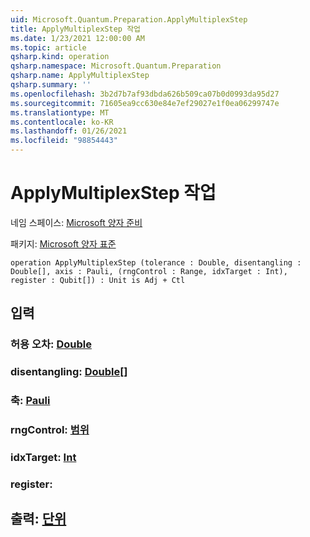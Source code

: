 ```yaml
---
uid: Microsoft.Quantum.Preparation.ApplyMultiplexStep
title: ApplyMultiplexStep 작업
ms.date: 1/23/2021 12:00:00 AM
ms.topic: article
qsharp.kind: operation
qsharp.namespace: Microsoft.Quantum.Preparation
qsharp.name: ApplyMultiplexStep
qsharp.summary: ''
ms.openlocfilehash: 3b2d7b7af93dbda626b509ca07b0d0993da95d27
ms.sourcegitcommit: 71605ea9cc630e84e7ef29027e1f0ea06299747e
ms.translationtype: MT
ms.contentlocale: ko-KR
ms.lasthandoff: 01/26/2021
ms.locfileid: "98854443"
---
```

# <a name="applymultiplexstep-operation"></a>ApplyMultiplexStep 작업

네임 스페이스: [Microsoft 양자 준비](xref:Microsoft.Quantum.Preparation)

패키지: [Microsoft 양자 표준](https://nuget.org/packages/Microsoft.Quantum.Standard)




```qsharp
operation ApplyMultiplexStep (tolerance : Double, disentangling : Double[], axis : Pauli, (rngControl : Range, idxTarget : Int), register : Qubit[]) : Unit is Adj + Ctl
```


## <a name="input"></a>입력

### <a name="tolerance--double"></a>허용 오차: [Double](xref:microsoft.quantum.lang-ref.double)




### <a name="disentangling--double"></a>disentangling: [Double](xref:microsoft.quantum.lang-ref.double)[]




### <a name="axis--pauli"></a>축: [Pauli](xref:microsoft.quantum.lang-ref.pauli)




### <a name="rngcontrol--range"></a>rngControl: [범위](xref:microsoft.quantum.lang-ref.range)




### <a name="idxtarget--int"></a>idxTarget: [Int](xref:microsoft.quantum.lang-ref.int)




### <a name="register--qubit"></a>register: [](xref:microsoft.quantum.lang-ref.qubit)





## <a name="output--unit"></a>출력: [단위](xref:microsoft.quantum.lang-ref.unit)

